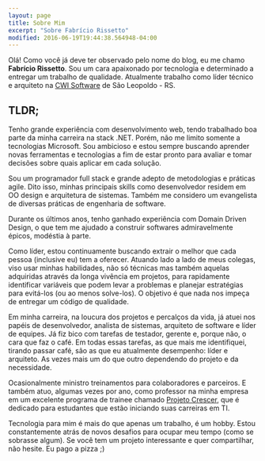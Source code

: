 ```yaml
---
layout: page
title: Sobre Mim
excerpt: "Sobre Fabrício Rissetto"
modified: 2016-06-19T19:44:38.564948-04:00
---
```


Olá! Como você já deve ter observado pelo nome do blog, eu me chamo **Fabrício Rissetto**. Sou um cara apaixonado por tecnologia e determinado a entregar um trabalho de qualidade. Atualmente trabalho como líder técnico e arquiteto na [CWI Software](http://cwi.com.br/) de São Leopoldo - RS. 

## TLDR;

Tenho grande experiência com desenvolvimento web, tendo trabalhado boa parte da minha carreira na stack .NET. Porém, não me limito somente a tecnologias Microsoft. Sou ambicioso e estou sempre buscando aprender novas ferramentas e tecnologias a fim de estar pronto para avaliar e tomar decisões sobre quais aplicar em cada solução.

Sou um programador full stack e grande adepto de metodologias e práticas agile. Dito isso, minhas principais skills como desenvolvedor residem em OO design e arquitetura de sistemas. Também me considero um evangelista de diversas práticas de engenharia de software.

Durante os últimos anos, tenho ganhado experiência com Domain Driven Design, o que tem me ajudado a construir softwares admiravelmente épicos, modéstia à parte.

Como líder, estou continuamente buscando extrair o melhor que cada pessoa (inclusive eu) tem a oferecer. Atuando lado a lado de meus colegas, viso usar minhas habilidades, não só técnicas mas também aquelas adquiridas através da longa vivência em projetos, para rapidamente identificar variáveis que podem levar a problemas e planejar estratégias para evitá-los (ou ao menos solve-los). O objetivo é que nada nos impeça de entregar um código de qualidade.

Em minha carreira, na loucura dos projetos e percalços da vida, já atuei nos papéis de desenvolvedor, analista de sistemas, arquiteto de software e líder de equipes. Já fiz bico com tarefas de testador, gerente e, porque não, o cara que faz o café. Em todas essas tarefas, as que mais me identifiquei, tirando passar café, são as que eu atualmente desempenho: líder e arquiteto. As vezes mais um do que outro dependendo do projeto e da necessidade. 

Ocasionalmente ministro treinamentos para colaboradores e parceiros. E também atuo, algumas vezes por ano, como professor na minha empresa em um excelente programa de trainee chamado [Projeto Crescer](http://crescer.cwi.com.br), que é dedicado para estudantes que estão iniciando suas carreiras em TI.

Tecnologia para mim é mais do que apenas um trabalho, é um hobby. Estou constantemente atrás de novos desafios para ocupar meu tempo (como se sobrasse algum). Se você tem um projeto interessante e quer compartilhar, não hesite. Eu pago a pizza ;)
